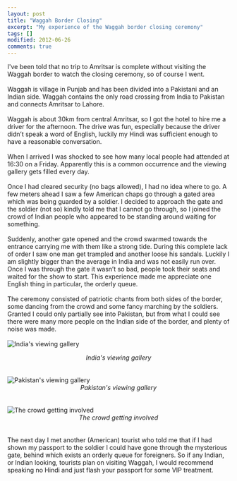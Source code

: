 ```yaml
---
layout: post
title: "Waggah Border Closing"
excerpt: "My experience of the Waggah border closing ceremony"
tags: []
modified: 2012-06-26
comments: true
---
```

I've been told that no trip to Amritsar is complete without visiting the Waggah border to watch the closing ceremony, so of course I went.
<br />
<br />
Waggah is village in Punjab and has been divided into a Pakistani and an Indian side. Waggah contains the only road crossing from India to Pakistan and connects Amritsar to Lahore.
<br />
<br />
Waggah is about 30km from central Amritsar, so I got the hotel to hire me a driver for the afternoon. The drive was fun, especially because the driver didn’t speak a word of English, luckily my Hindi was sufficient enough to have a reasonable conversation.
<br />
<br />
When I arrived I was shocked to see how many local people had attended at 16:30 on a Friday. Apparently this is a common occurrence and the viewing gallery gets filled every day.
<br />
<br />
Once I had cleared security (no bags allowed), I had no idea where to go. A few meters ahead I saw a few American chaps go through a gated area which was being guarded by a soldier. I decided to approach the gate and the soldier (not so) kindly told me that I cannot go through, so I joined the crowd of Indian people who appeared to be standing around waiting for something.
<br />
<br />
Suddenly, another gate opened and the crowd swarmed towards the entrance carrying me with them like a strong tide. During this complete lack of order I saw one man get trampled and another loose his sandals. Luckily I am slightly bigger than the average in India and was not easily run over. Once I was through the gate it wasn’t so bad, people took their seats and waited for the show to start. This experience made me appreciate one English thing in particular, the orderly queue.
<br />
<br />
The ceremony consisted of patriotic chants from both sides of the border, some dancing from the crowd and some fancy marching by the soldiers. Granted I could only partially see into Pakistan, but from what I could see there were many more people on the Indian side of the border, and plenty of noise was made.
<br />
<br />
<img src="{{ site.url }}/images/waggah_india.jpg" alt="India's viewing gallery"/>
<center><em>India's viewing gallery</em></center>
<br />
<br />
<img src="{{ site.url }}/images/waggah_pakistan.jpg" alt="Pakistan's viewing gallery"/>
<center><em>Pakistan's viewing gallery</em></center>
<br />
<br />
<img src="{{ site.url }}/images/waggah_crowd.jpg" alt="The crowd getting involved"/>
<center><em>The crowd getting involved</em></center>
<br />
<br />
The next day I met another (American) tourist who told me that if I had shown my passport to the soldier I could have gone through the mysterious gate, behind which exists an orderly queue for foreigners. So if any Indian, or Indian looking, tourists plan on visiting Waggah, I would recommend speaking no Hindi and just flash your passport for some VIP treatment.